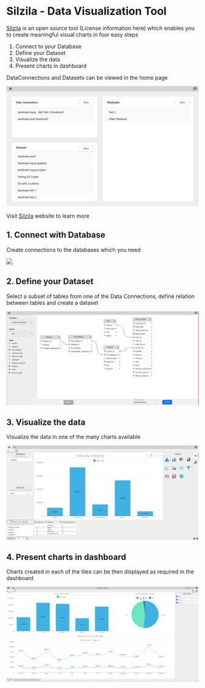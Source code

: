 # Silzila - Data Visualization Tool

[Silzila](https://silzila.org/) is an open source tool (License information here) which enables you
to create meaningful visual charts in four easy steps

1. Connect to your Database
2. Define your Dataset
3. Visualize the data
4. Present charts in dashboard

DataConnections and Datasets can be viewed in the home page

![DataHome](silzila-frontend/src/assets/dataHome-ss.png)

Visit [Silzila](https://silzila.org/) website to learn more

## 1. Connect with Database

Create connections to the databases which you need

<!-- ![Connection](silzila-frontend/src/assets/dataConnection-ss.png) -->

![](silzila-frontend/src/assets/Silzila-New-Dataset.gif)

## 2. Define your Dataset

Select a subset of tables from one of the Data Connections, define relation between tables and
create a dataset

![Dataset](silzila-frontend/src/assets/dataSet-ss.png)

## 3. Visualize the data

<!-- Once a dataset is created, then graphs can be plotted as follows -->

<!-- ### Start a new playbook

On the Playbooks list container, click on New button

![NewPlaybook](silzila-frontend/src/assets/newPlaybook-ss.png)

### Pick a dataset to work with in this playbook

Clicking on new playbooks will open a list of datasets to work with in this playbook

![DataSetSelect](silzila-frontend/src/assets/selectDataset-ss.png)

After selecting on a playbook, you will be redirected to the dataViewer page where user can start
creating their plot

### Select a graph type you require

Select one among the many different types of chart that you want to plot

![ChartTypes](silzila-frontend/src/assets/chartTypes-ss.png)

### Select table

Select a table from this dataset. A preview of table will be shown to the right

![Table](silzila-frontend/src/assets/selectTable2-ss.png) ![TableDisplay](silzila-frontend/src/assets/tableDisplay-ss.png)

### Drop the fields to be plotted in the dropZone

Drag required table fields from the table preview and drop them into the dropzone.

![Dropzone](silzila-frontend/src/assets/dropZones-ss.png) -->

Visualize the data in one of the many charts available

![ChartExample](silzila-frontend/src/assets/sampleGraph-ss.png)

## 4. Present charts in dashboard

Charts created in each of the tiles can be then displayed as required in the dashboard

![Dashboard](silzila-frontend/src/assets/dashboard-ss.png)
